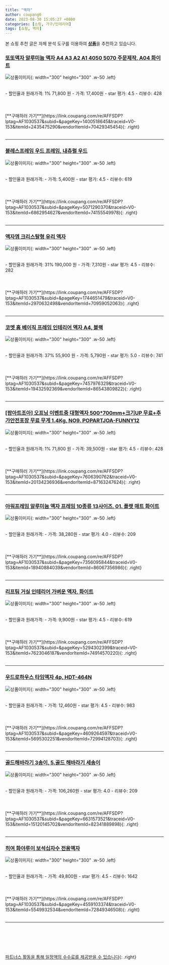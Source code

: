 ```yaml
---
title: "액자"
author: coupang6
date: 2023-08-30 15:05:27 +0800
categories: [쇼핑, 가구/인테리어]
tags: [쇼핑, 액자]
---
```


본 쇼핑 추천 글은 자체 분석 도구를 이용하여 [**상품**](https://link.coupang.com/a/bao1ui)을 추천하고 있습니다.

### [또또액자 알루미늄 액자 A4 A3 A2 A1 4050 5070 주문제작, A04 화이트](https://link.coupang.com/re/AFFSDP?lptag=AF1030537&subid=&pageKey=1400518645&traceid=V0-153&itemId=2435475290&vendorItemId=70429345454)

![상품이미지](https://thumbnail7.coupangcdn.com/thumbnails/remote/230x230ex/image/vendor_inventory/55d8/7e45432e561de48048a7c184c59e73f105643e605f495f2b3e185bb314b5.jpg){: width="300" height="300" .w-50 .left}


<br>
- 할인율과 원래가격: 1%  71,800   원
- 가격: 17,400원
- star 평가: 4.5
- 리뷰수: 428
<br>
<br>
<br>
<br>
[**구매하러 가기**](https://link.coupang.com/re/AFFSDP?lptag=AF1030537&subid=&pageKey=1400518645&traceid=V0-153&itemId=2435475290&vendorItemId=70429345454){: .right}
<br>
<br>

---

### [블레스프레임 우드 프레임, 내츄럴 우드](https://link.coupang.com/re/AFFSDP?lptag=AF1030537&subid=&pageKey=5071290370&traceid=V0-153&itemId=6862954627&vendorItemId=74155549978)

![상품이미지](https://thumbnail10.coupangcdn.com/thumbnails/remote/230x230ex/image/retail/images/2021/02/25/13/7/05ead7fc-494b-48f8-87d0-cb7fca40c387.jpg){: width="300" height="300" .w-50 .left}


<br>
- 할인율과 원래가격: 
- 가격: 5,400원
- star 평가: 4.5
- 리뷰수: 619
<br>
<br>
<br>
<br>
[**구매하러 가기**](https://link.coupang.com/re/AFFSDP?lptag=AF1030537&subid=&pageKey=5071290370&traceid=V0-153&itemId=6862954627&vendorItemId=74155549978){: .right}
<br>
<br>

---

### [액자엠 크리스탈형 유리 액자](https://link.coupang.com/re/AFFSDP?lptag=AF1030537&subid=&pageKey=1744651479&traceid=V0-153&itemId=2970632498&vendorItemId=70959052063)

![상품이미지](https://thumbnail10.coupangcdn.com/thumbnails/remote/230x230ex/image/retail/images/4274036377810619-22be6fa4-ac77-4fd2-92d9-85420da19700.jpg){: width="300" height="300" .w-50 .left}


<br>
- 할인율과 원래가격: 31%  190,000   원
- 가격: 7,310원
- star 평가: 4.5
- 리뷰수: 282
<br>
<br>
<br>
<br>
[**구매하러 가기**](https://link.coupang.com/re/AFFSDP?lptag=AF1030537&subid=&pageKey=1744651479&traceid=V0-153&itemId=2970632498&vendorItemId=70959052063){: .right}
<br>
<br>

---

### [코멧 홈 베이직 프레임 인테리어 액자 A4, 블랙](https://link.coupang.com/re/AFFSDP?lptag=AF1030537&subid=&pageKey=7457976329&traceid=V0-153&itemId=19432592369&vendorItemId=86543809822)

![상품이미지](https://thumbnail8.coupangcdn.com/thumbnails/remote/230x230ex/image/retail/images/4986181810910720-76a8efe4-d0fe-45f0-a4e8-59d484c80b60.jpg){: width="300" height="300" .w-50 .left}


<br>
- 할인율과 원래가격: 37%  55,900   원
- 가격: 5,790원
- star 평가: 5.0
- 리뷰수: 741
<br>
<br>
<br>
<br>
[**구매하러 가기**](https://link.coupang.com/re/AFFSDP?lptag=AF1030537&subid=&pageKey=7457976329&traceid=V0-153&itemId=19432592369&vendorItemId=86543809822){: .right}
<br>
<br>

---

### [[팝아트조아] 오프닝 이벤트중 대형액자 500*700mm+크기UP 무료+추가안전포장 무료 무게 1.4Kg, NO9. POPARTJOA-FUNNY12](https://link.coupang.com/re/AFFSDP?lptag=AF1030537&subid=&pageKey=7606390762&traceid=V0-153&itemId=20134236936&vendorItemId=87163247624)

![상품이미지](https://thumbnail9.coupangcdn.com/thumbnails/remote/230x230ex/image/vendor_inventory/3f2c/1001be1449ce8930723541c2b101a591dc5461a40cfebe539588f2f5bb8b.jpg){: width="300" height="300" .w-50 .left}


<br>
- 할인율과 원래가격: 1%  71,800   원
- 가격: 39,500원
- star 평가: 4.5
- 리뷰수: 428
<br>
<br>
<br>
<br>
[**구매하러 가기**](https://link.coupang.com/re/AFFSDP?lptag=AF1030537&subid=&pageKey=7606390762&traceid=V0-153&itemId=20134236936&vendorItemId=87163247624){: .right}
<br>
<br>

---

### [아워프레임 알루미늄 액자 프레임 10종류 13사이즈, 01. 플랫 매트 화이트](https://link.coupang.com/re/AFFSDP?lptag=AF1030537&subid=&pageKey=7356095844&traceid=V0-153&itemId=18940884039&vendorItemId=86067356986)

![상품이미지](https://thumbnail9.coupangcdn.com/thumbnails/remote/230x230ex/image/vendor_inventory/0a23/6c70c23a35823371ab524280245996c721819e80ff0ac170fa0310d35892.jpg){: width="300" height="300" .w-50 .left}


<br>
- 할인율과 원래가격: 
- 가격: 38,280원
- star 평가: 4.0
- 리뷰수: 209
<br>
<br>
<br>
<br>
[**구매하러 가기**](https://link.coupang.com/re/AFFSDP?lptag=AF1030537&subid=&pageKey=7356095844&traceid=V0-153&itemId=18940884039&vendorItemId=86067356986){: .right}
<br>
<br>

---

### [리프팀 거실 인테리어 가벼운 액자, 화이트](https://link.coupang.com/re/AFFSDP?lptag=AF1030537&subid=&pageKey=5294302399&traceid=V0-153&itemId=7623046187&vendorItemId=74914570220)

![상품이미지](https://thumbnail9.coupangcdn.com/thumbnails/remote/230x230ex/image/retail/images/2021/04/05/11/3/1f96ac71-aec3-472f-a5a5-10a049e7fd1c.jpg){: width="300" height="300" .w-50 .left}


<br>
- 할인율과 원래가격: 
- 가격: 9,900원
- star 평가: 4.5
- 리뷰수: 619
<br>
<br>
<br>
<br>
[**구매하러 가기**](https://link.coupang.com/re/AFFSDP?lptag=AF1030537&subid=&pageKey=5294302399&traceid=V0-153&itemId=7623046187&vendorItemId=74914570220){: .right}
<br>
<br>

---

### [우드로하우스 타임액자 4p, HDT-464N](https://link.coupang.com/re/AFFSDP?lptag=AF1030537&subid=&pageKey=4609264597&traceid=V0-153&itemId=5695302251&vendorItemId=72994128703)

![상품이미지](https://thumbnail8.coupangcdn.com/thumbnails/remote/230x230ex/image/rs_quotation_api/gkg5ybqb/491c705408f64cfd86b517e816af2ff5.jpg){: width="300" height="300" .w-50 .left}


<br>
- 할인율과 원래가격: 
- 가격: 12,460원
- star 평가: 4.5
- 리뷰수: 983
<br>
<br>
<br>
<br>
[**구매하러 가기**](https://link.coupang.com/re/AFFSDP?lptag=AF1030537&subid=&pageKey=4609264597&traceid=V0-153&itemId=5695302251&vendorItemId=72994128703){: .right}
<br>
<br>

---

### [골드해바라기 3송이, 5.골드 해바라기 세송이](https://link.coupang.com/re/AFFSDP?lptag=AF1030537&subid=&pageKey=6631573521&traceid=V0-153&itemId=15120145702&vendorItemId=82341889898)

![상품이미지](https://thumbnail7.coupangcdn.com/thumbnails/remote/230x230ex/image/vendor_inventory/35ce/8b320a3b3fb779e12f6c20661eb7faad85fbd0d52be64c3e177ea51bbc99.jpg){: width="300" height="300" .w-50 .left}


<br>
- 할인율과 원래가격: 
- 가격: 106,260원
- star 평가: 4.0
- 리뷰수: 209
<br>
<br>
<br>
<br>
[**구매하러 가기**](https://link.coupang.com/re/AFFSDP?lptag=AF1030537&subid=&pageKey=6631573521&traceid=V0-153&itemId=15120145702&vendorItemId=82341889898){: .right}
<br>
<br>

---

### [히여 화야루이 보석십자수 전용액자](https://link.coupang.com/re/AFFSDP?lptag=AF1030537&subid=&pageKey=4559103374&traceid=V0-153&itemId=5549932534&vendorItemId=72849346508)

![상품이미지](https://thumbnail7.coupangcdn.com/thumbnails/remote/230x230ex/image/vendor_inventory/5771/0a003ceb569d6210de6ed912afc4053aabf6680143ff15c00cc374fe5f46.jpg){: width="300" height="300" .w-50 .left}


<br>
- 할인율과 원래가격: 
- 가격: 49,800원
- star 평가: 4.5
- 리뷰수: 1642
<br>
<br>
<br>
<br>
[**구매하러 가기**](https://link.coupang.com/re/AFFSDP?lptag=AF1030537&subid=&pageKey=4559103374&traceid=V0-153&itemId=5549932534&vendorItemId=72849346508){: .right}
<br>
<br>

---
<br><br><br><br><br> [파트너스 활동을 통해 일정액의 수수료를 제공받을 수 있습니다](https://link.coupang.com/a/bao1ui){: .right}